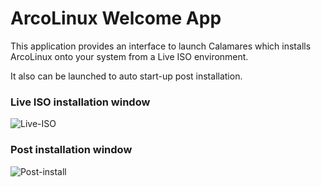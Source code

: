 # ArcoLinux Welcome App

This application provides an interface to launch Calamares which installs ArcoLinux onto your system from a Live ISO environment.

It also can be launched to auto start-up post installation.

### Live ISO installation window

![Live-ISO](https://github.com/arcolinux/arcolinux-welcome-app-dev/assets/121581829/e8fea0ca-decc-441c-abef-8135ea8acb7a)

### Post installation window

![Post-install](https://github.com/arcolinux/arcolinux-welcome-app-dev/assets/121581829/732b12d8-71c4-4ae8-bfa2-22836127da71)

